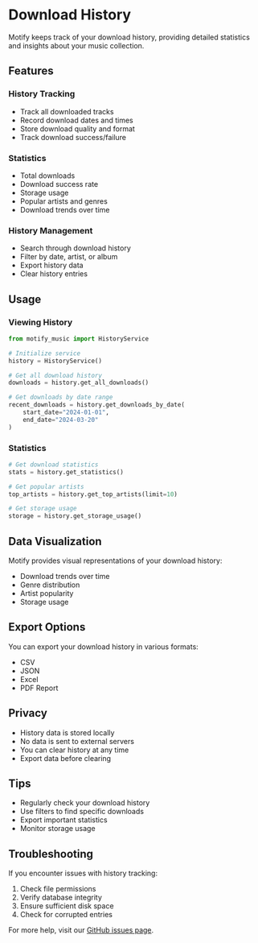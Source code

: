 # Download History

Motify keeps track of your download history, providing detailed statistics and insights about your music collection.

## Features

### History Tracking
- Track all downloaded tracks
- Record download dates and times
- Store download quality and format
- Track download success/failure

### Statistics
- Total downloads
- Download success rate
- Storage usage
- Popular artists and genres
- Download trends over time

### History Management
- Search through download history
- Filter by date, artist, or album
- Export history data
- Clear history entries

## Usage

### Viewing History

```python
from motify_music import HistoryService

# Initialize service
history = HistoryService()

# Get all download history
downloads = history.get_all_downloads()

# Get downloads by date range
recent_downloads = history.get_downloads_by_date(
    start_date="2024-01-01",
    end_date="2024-03-20"
)
```

### Statistics

```python
# Get download statistics
stats = history.get_statistics()

# Get popular artists
top_artists = history.get_top_artists(limit=10)

# Get storage usage
storage = history.get_storage_usage()
```

## Data Visualization

Motify provides visual representations of your download history:

- Download trends over time
- Genre distribution
- Artist popularity
- Storage usage

## Export Options

You can export your download history in various formats:

- CSV
- JSON
- Excel
- PDF Report

## Privacy

- History data is stored locally
- No data is sent to external servers
- You can clear history at any time
- Export data before clearing

## Tips

- Regularly check your download history
- Use filters to find specific downloads
- Export important statistics
- Monitor storage usage

## Troubleshooting

If you encounter issues with history tracking:

1. Check file permissions
2. Verify database integrity
3. Ensure sufficient disk space
4. Check for corrupted entries

For more help, visit our [GitHub issues page](https://github.com/mosh3eb/motify/issues). 